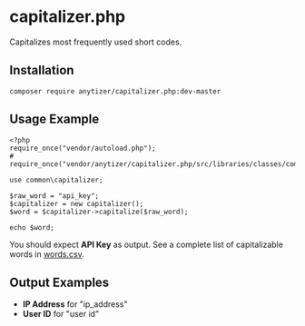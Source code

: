 # capitalizer.php

Capitalizes most frequently used short codes.


## Installation

    composer require anytizer/capitalizer.php:dev-master


## Usage Example

	<?php
	require_once("vendor/autoload.php");
	# require_once("vendor/anytizer/capitalizer.php/src/libraries/classes/common/class.capitalizer.inc.php");
	
	use common\capitalizer;
	
	$raw_word = "api_key";
	$capitalizer = new capitalizer();
	$word = $capitalizer->capitalize($raw_word);
	
	echo $word;

You should expect __API Key__ as output. See a complete list of capitalizable words in [words.csv](src/libraries/classes/common/words.csv).


## Output Examples

 * __IP Address__ for "ip_address"
 * __User ID__ for "user id"
